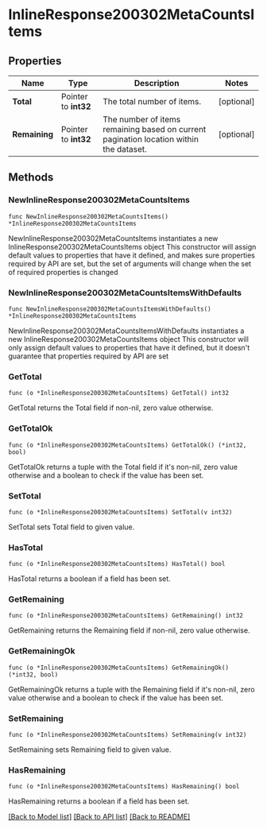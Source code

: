 # InlineResponse200302MetaCountsItems

## Properties

Name | Type | Description | Notes
------------ | ------------- | ------------- | -------------
**Total** | Pointer to **int32** | The total number of items. | [optional] 
**Remaining** | Pointer to **int32** | The number of items remaining based on current pagination location within the dataset. | [optional] 

## Methods

### NewInlineResponse200302MetaCountsItems

`func NewInlineResponse200302MetaCountsItems() *InlineResponse200302MetaCountsItems`

NewInlineResponse200302MetaCountsItems instantiates a new InlineResponse200302MetaCountsItems object
This constructor will assign default values to properties that have it defined,
and makes sure properties required by API are set, but the set of arguments
will change when the set of required properties is changed

### NewInlineResponse200302MetaCountsItemsWithDefaults

`func NewInlineResponse200302MetaCountsItemsWithDefaults() *InlineResponse200302MetaCountsItems`

NewInlineResponse200302MetaCountsItemsWithDefaults instantiates a new InlineResponse200302MetaCountsItems object
This constructor will only assign default values to properties that have it defined,
but it doesn't guarantee that properties required by API are set

### GetTotal

`func (o *InlineResponse200302MetaCountsItems) GetTotal() int32`

GetTotal returns the Total field if non-nil, zero value otherwise.

### GetTotalOk

`func (o *InlineResponse200302MetaCountsItems) GetTotalOk() (*int32, bool)`

GetTotalOk returns a tuple with the Total field if it's non-nil, zero value otherwise
and a boolean to check if the value has been set.

### SetTotal

`func (o *InlineResponse200302MetaCountsItems) SetTotal(v int32)`

SetTotal sets Total field to given value.

### HasTotal

`func (o *InlineResponse200302MetaCountsItems) HasTotal() bool`

HasTotal returns a boolean if a field has been set.

### GetRemaining

`func (o *InlineResponse200302MetaCountsItems) GetRemaining() int32`

GetRemaining returns the Remaining field if non-nil, zero value otherwise.

### GetRemainingOk

`func (o *InlineResponse200302MetaCountsItems) GetRemainingOk() (*int32, bool)`

GetRemainingOk returns a tuple with the Remaining field if it's non-nil, zero value otherwise
and a boolean to check if the value has been set.

### SetRemaining

`func (o *InlineResponse200302MetaCountsItems) SetRemaining(v int32)`

SetRemaining sets Remaining field to given value.

### HasRemaining

`func (o *InlineResponse200302MetaCountsItems) HasRemaining() bool`

HasRemaining returns a boolean if a field has been set.


[[Back to Model list]](../README.md#documentation-for-models) [[Back to API list]](../README.md#documentation-for-api-endpoints) [[Back to README]](../README.md)


